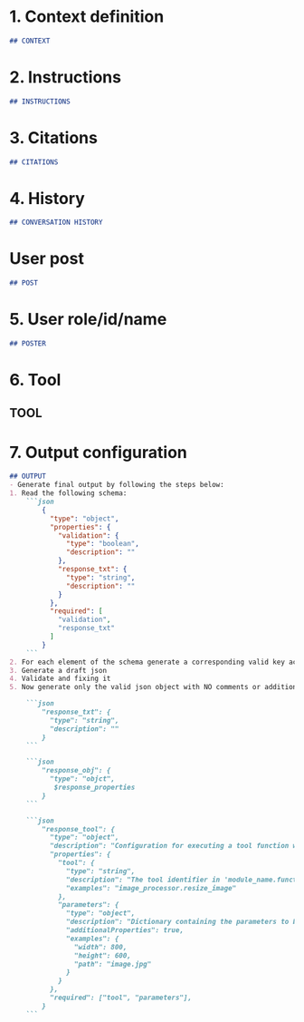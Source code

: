 # 1. Context definition

```markdown
## CONTEXT
```

# 2. Instructions

```markdown
## INSTRUCTIONS
```

# 3. Citations
```markdown
## CITATIONS
```

# 4. History
```markdown
## CONVERSATION HISTORY
```
# User post
```markdown
## POST
```

# 5. User role/id/name
```markdown
## POSTER
```

# 6. Tool
## TOOL

# 7. Output configuration

```markdown
## OUTPUT
- Generate final output by following the steps below:
1. Read the following schema:
    ```json 
        {
          "type": "object",
          "properties": {
            "validation": {
              "type": "boolean",
              "description": ""
            },
            "response_txt": {
              "type": "string",
              "description": ""
            }
          },
          "required": [
            "validation",
            "response_txt"
          ]
        }
    ```
2. For each element of the schema generate a corresponding valid key according to its description
3. Generate a draft json
4. Validate and fixing it
5. Now generate only the valid json object with NO comments or additional text
```


```markdown
    ```json 
        "response_txt": {
          "type": "string",
          "description": ""
        }
    ```
```

```markdown
    ```json 
        "response_obj": {
          "type": "objct",
           $response_properties
        }
    ```
```

```markdown
    ```json 
        "response_tool": {
          "type": "object",
          "description": "Configuration for executing a tool function with its parameters",
          "properties": {
            "tool": {
              "type": "string",
              "description": "The tool identifier in 'module_name.function_name' format that specifies which tool to execute",
              "examples": "image_processor.resize_image"
            },
            "parameters": {
              "type": "object",
              "description": "Dictionary containing the parameters to be passed to the tool function",
              "additionalProperties": true,
              "examples": {
                "width": 800,
                "height": 600,
                "path": "image.jpg"
              }
            }
          },
          "required": ["tool", "parameters"],
        }
    ```
```